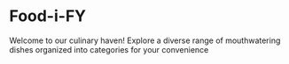 # Food-i-FY
Welcome to our culinary haven! Explore a diverse range of mouthwatering dishes organized into categories for your convenience
